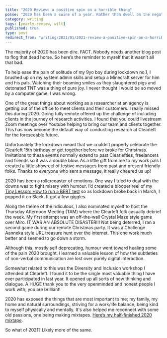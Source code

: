 ```yaml
---
title: "2020 Review: a positive spin on a horrible thing"
posse: "2020 has been a swine of a year. Rather than dwell on the negatives I wanted to share some of the positives."
category: writing
tags: [yearly-review, wilt]
published: true
type: post
redirect_from: "writing/2021/01/2021-review-a-positive-spin-on-a-horrible-thing/"
---
```


The majority of 2020 has been dire. FACT. Nobody needs another blog post to flog that dead horse. So here’s the reminder to myself that it wasn’t all that bad.

To help ease the pain of solitude of my 9yo boy during lockdown no.1, I brushed up on my system admin skills and setup a Minecraft server for him and his pals. Watching their beaming smiles as they slaughtered pigs and detonated TNT was a thing of pure joy. I never thought I would be so moved by a computer game, I was wrong.

One of the great things about working as a researcher at an agency is getting out of the office to meet clients and their customers. I really missed this during 2020. Going fully remote offered up the challenge of including clients in the journey of research activities. I found that you could livestream Zoom meetings over Youtube helping to bring our team and clients together. This has now become the default way of conducting research at Clearleft for the foreseeable future.

Unfortunately the lockdown meant that we couldn’t properly celebrate the Clearleft 15th birthday or get together before we broke for Christmas. Invitations to these events normally extend to past Clearlefties, freelancers and friends so it was a double blow. As a little gift from me to my work pals I created a little showreel of festive messages from past and present friendly folks. Thanks to everyone who sent a message, it really cheered us up!

2020 has been a rollercoaster of emotions. One way I tried to deal with the downs was to fight misery with humour. I’d created a blooper reel of my [Tiny Lesson: How to run a BERT test](https://clearleft.com/posts/tiny-lesson-how-to-run-a-bert-test) so as lockdown broke back in March, I popped it on Slack. It got a few giggles.

Along the theme of the ridiculous, I also nominated myself to host the Thursday Afternoon Meeting (TAM) where the Clearleft folk casually debrief the week. My first attempt was an off-the-wall Crystal Maze style game over Miro. IT WAS AN ABSOLUTE DISASTER!!! Not being deterred, I ran a second game during our remote Christmas party. It was a Challenge Aanneka style URL treasure hunt over the internet. This one work much better and seemed to go down a storm.

Although this, mostly self deprecating, humour went toward healing some of the pain 2020 brought. I learned a valuable lesson of how the subtleties of non-verbal communication are lost over purely digital interaction.

Somewhat related to this was the Diversity and Inclusion workshop I attended at Clearleft. I found it to be the single most valuable thing I have ever participated in last year. It opened up all sorts of new thinking and dialogue. A HUGE thank you to the very openminded and honest people I work with, you are brilliant!

2020 has exposed the things that are most important to me; my family, my home and natural surroundings, striving for a work/life balance, being kind to myself physically and mentally. It's also helped me reconnect with some old passions, one being making mixtapes. [Here’s my half-finished 2020 mixtape](https://soundcloud.com/user-181218832/jammin-barry-presents-2020-mixtape-roughcut).

So what of 2021? Likely more of the same.

